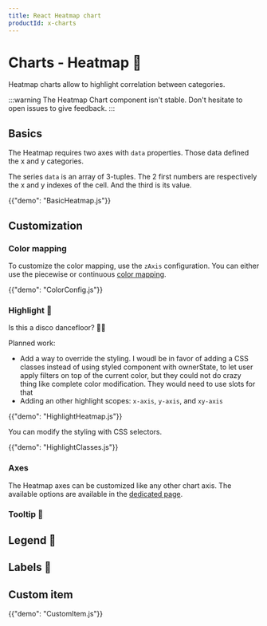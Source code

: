 ```yaml
---
title: React Heatmap chart
productId: x-charts
---
```


# Charts - Heatmap [<span class="plan-pro"></span>](/x/introduction/licensing/#pro-plan 'Pro plan')🚧

<p class="description">Heatmap charts allow to highlight correlation between categories.</p>

:::warning
The Heatmap Chart component isn't stable. Don't hesitate to open issues to give feedback.
:::

## Basics

The Heatmap requires two axes with `data` properties.
Those data defined the x and y categories.

The series `data` is an array of 3-tuples.
The 2 first numbers are respectively the x and y indexes of the cell.
And the third is its value.

{{"demo": "BasicHeatmap.js"}}

## Customization

### Color mapping

To customize the color mapping, use the `zAxis` configuration.
You can either use the piecewise or continuous [color mapping](https://mui.com/x/react-charts/styling/#values-color).

{{"demo": "ColorConfig.js"}}

### Highlight 🚧

Is this a disco dancefloor? 🕺🪩

Planned work:

- Add a way to override the styling. I woudl be in favor of adding a CSS classes instead of using styled component with ownerState, to let user apply filters on top of the current color, but they could not do crazy thing like complete color modification. They would need to use slots for that
- Adding an other highlight scopes: `x-axis`, `y-axis`, and `xy-axis`

{{"demo": "HighlightHeatmap.js"}}

You can modify the styling with CSS selectors.

{{"demo": "HighlightClasses.js"}}

### Axes

The Heatmap axes can be customized like any other chart axis.
The available options are available in the [dedicated page](/x/react-charts/axis/#axis-customization).

### Tooltip 🚧

## Legend 🚧

## Labels 🚧

## Custom item

{{"demo": "CustomItem.js"}}
